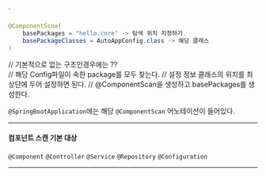`
```java
@ComponentScna(
	basePackages = "hello.core" -> 탐색 위치 지정하기.
	basePackageClasses = AutoAppConfig.class -> 해당 클래스 
)
```


// 기본적으로 없는 구조인경우에는 ??  
// 해당 Config파일이 속한 package를 모두 찾는다. 
// 설정 정보 클래스의 위치를 최상단에 두어 설정하면 된다.
// @ComponentScan을 생성하고 basePackages를 생성한다.

`@SpringBootApplication`에는 해당 `@ComponentScan` 어노테이션이 들어있다.

---

#### 컴포넌트 스캔 기본 대상

`@Component`
`@Controller`
`@Service`
`@Repository`
`@Configuration` 

---
